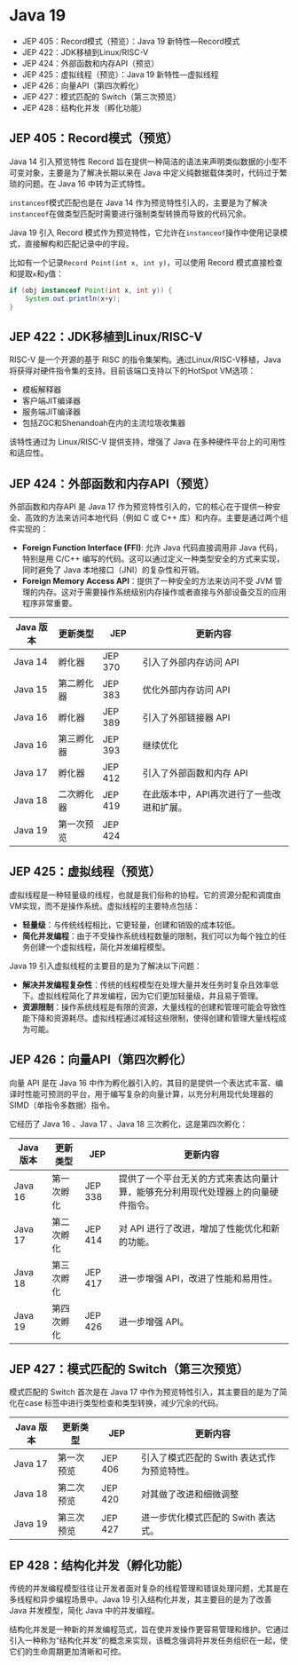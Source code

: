 # Java 19

- JEP 405：Record模式（预览）：Java 19 新特性—Record模式
- JEP 422：JDK移植到Linux/RISC-V
- JEP 424：外部函数和内存API（预览）
- JEP 425：虚拟线程（预览）：Java 19 新特性—虚拟线程
- JEP 426：向量API（第四次孵化）
- JEP 427：模式匹配的 Switch（第三次预览）
- JEP 428：结构化并发（孵化功能）

## JEP 405：Record模式（预览）
Java 14 引入预览特性 Record 旨在提供一种简洁的语法来声明类似数据的小型不可变对象，主要是为了解决长期以来在 Java 中定义纯数据载体类时，代码过于繁琐的问题。在 Java 16 中转为正式特性。

`instanceof`模式匹配也是在 Java 14 作为预览特性引入的，主要是为了解决`instanceof`在做类型匹配时需要进行强制类型转换而导致的代码冗余。

Java 19 引入 Record 模式作为预览特性，它允许在`instanceof`操作中使用记录模式，直接解构和匹配记录中的字段。

比如有一个记录`Record Point(int x, int y)`，可以使用 Record 模式直接检查和提取`x`和`y`值：
```java
if (obj instanceof Point(int x, int y)) {
    System.out.println(x+y);
}
```

## JEP 422：JDK移植到Linux/RISC-V
RISC-V 是一个开源的基于 RISC 的指令集架构。通过Linux/RISC-V移植，Java将获得对硬件指令集的支持。目前该端口支持以下的HotSpot VM选项：
- 模板解释器
- 客户端JIT编译器
- 服务端JIT编译器
- 包括ZGC和Shenandoah在内的主流垃圾收集器

该特性通过为 Linux/RISC-V 提供支持，增强了 Java 在多种硬件平台上的可用性和适应性。


## JEP 424：外部函数和内存API（预览）
外部函数和内存API 是 Java 17 作为预览特性引入的，它的核心在于提供一种安全、高效的方法来访问本地代码（例如 C 或 C++ 库）和内存。主要是通过两个组件实现的：
- **Foreign Function Interface (FFI)**: 允许 Java 代码直接调用非 Java 代码，特别是用 C/C++ 编写的代码。这可以通过定义一种类型安全的方式来实现，同时避免了 Java 本地接口（JNI）的复杂性和开销。
- **Foreign Memory Access API**：提供了一种安全的方法来访问不受 JVM 管理的内存。这对于需要操作系统级别内存操作或者直接与外部设备交互的应用程序非常重要。

| Java 版本  | 更新类型   | JEP      | 更新内容                   |
|----------|--------|----------|------------------------|
| Java 14	 | 孵化器	   | JEP 370	 | 引入了外部内存访问 API          |
| Java 15	 | 第二孵化器	 | JEP 383	 | 优化外部内存访问 API           |
| Java 16	 | 孵化器	   | JEP 389	 | 引入了外部链接器 API           |
| Java 16	 | 第三孵化器	 | JEP 393	 | 继续优化                   |
| Java 17	 | 孵化器	   | JEP 412	 | 引入了外部函数和内存 API         |
| Java 18	 | 二次孵化器	 | JEP 419	 | 在此版本中，API再次进行了一些改进和扩展。 |
| Java 19	 | 第一次预览	 | JEP 424  |                        |

## JEP 425：虚拟线程（预览）
虚拟线程是一种轻量级的线程，也就是我们俗称的协程。它的资源分配和调度由VM实现，而不是操作系统。虚拟线程的主要特点包括：
- **轻量级**：与传统线程相比，它更轻量，创建和销毁的成本较低。
- **简化并发编程**：由于不受操作系统线程数量的限制，我们可以为每个独立的任务创建一个虚拟线程，简化并发编程模型。

Java 19 引入虚拟线程的主要目的是为了解决以下问题：
- **解决并发编程复杂性**：传统的线程模型在处理大量并发任务时复杂且效率低下。虚拟线程简化了并发编程，因为它们更加轻量级，并且易于管理。
- **资源限制**：操作系统线程是有限的资源，大量线程的创建和管理可能会导致性能下降和资源耗尽。虚拟线程通过减轻这些限制，使得创建和管理大量线程成为可能。

## JEP 426：向量API（第四次孵化）
向量 API 是在 Java 16 中作为孵化器引入的，其目的是提供一个表达式丰富、编译时性能可预测的平台，用于编写复杂的向量计算，以充分利用现代处理器的 SIMD（单指令多数据）指令。

它经历了 Java 16 、Java 17 、Java 18 三次孵化，这是第四次孵化：

| Java 版本	 | 更新类型	  | JEP	     | 更新内容                                     |
|----------|--------|----------|------------------------------------------|
| Java 16	 | 第一次孵化	 | JEP 338	 | 提供了一个平台无关的方式来表达向量计算，能够充分利用现代处理器上的向量硬件指令。 |
| Java 17	 | 第二次孵化	 | JEP 414	 | 对 API 进行了改进，增加了性能优化和新的功能。                |
| Java 18	 | 第三次孵化	 | JEP 417	 | 进一步增强 API，改进了性能和易用性。                     |
| Java 19	 | 第四次孵化	 | JEP 426	 | 进一步增强 API。                               |

## JEP 427：模式匹配的 Switch（第三次预览）
模式匹配的 Switch 首次是在 Java 17 中作为预览特性引入，其主要目的是为了简化在case 标签中进行类型检查和类型转换，减少冗余的代码。

| Java 版本	 | 更新类型	  | JEP	     | 更新内容                      |
|----------|--------|----------|---------------------------|
| Java 17	 | 第一次预览	 | JEP 406	 | 引入了模式匹配的 Swith 表达式作为预览特性。 |
| Java 18	 | 第二次预览	 | JEP 420	 | 对其做了改进和细微调整               |
| Java 19	 | 第三次预览	 | JEP 427	 | 进一步优化模式匹配的 Swith 表达式。     |

## EP 428：结构化并发（孵化功能）
传统的并发编程模型往往让开发者面对复杂的线程管理和错误处理问题，尤其是在多线程和异步编程场景中。Java 19 引入结构化并发，其主要目的是为了改善 Java 并发模型，简化 Java 中的并发编程。

结构化并发是一种新的并发编程范式，旨在使并发操作更容易管理和维护。它通过引入一种称为“结构化并发”的概念来实现，该概念强调将并发任务组织在一起，使它们的生命周期更加清晰和可控。
